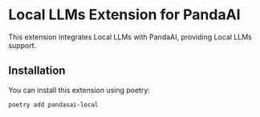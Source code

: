 # Local LLMs Extension for PandaAI

This extension integrates Local LLMs with PandaAI, providing Local LLMs support.

## Installation

You can install this extension using poetry:

```bash
poetry add pandasai-local
```
